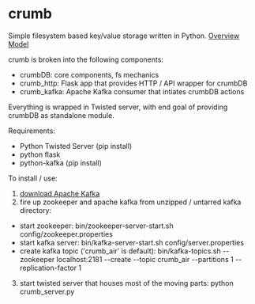 # crumb
Simple filesystem based key/value storage written in Python.
<a target="_blank" href="https://docs.google.com/drawings/d/13fF6OExvrzg-zclSGoFmAMkko-N6azliPfHQrX6yM2I/edit?usp=sharing">Overview Model</a>

crumb is broken into the following components:
* crumbDB: core components, fs mechanics
* crumb_http:  Flask app that provides HTTP / API wrapper for crumbDB
* crumb_kafka:  Apache Kafka consumer that intiates crumbDB actions

Everything is wrapped in Twisted server, with end goal of providing crumbDB as standalone module.

Requirements:
* Python Twisted Server (pip install)
* python flask
* python-kafka (pip install)

To install / use:
1. <a href="http://kafka.apache.org/downloads.html">download Apache Kafka</a>
2. fire up zookeeper and apache kafka from unzipped / untarred kafka directory:
  * start zookeeper: bin/zookeeper-server-start.sh config/zookeeper.properties
  * start kafka server: bin/kafka-server-start.sh config/server.properties
  * create kafka topic ('crumb_air' is default): bin/kafka-topics.sh --zookeeper localhost:2181 --create --topic crumb_air --partitions 1 --replication-factor 1
3. start twisted server that houses most of the moving parts: python crumb_server.py



